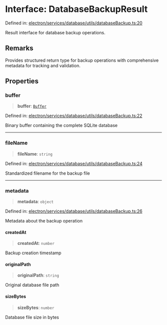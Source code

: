 # Interface: DatabaseBackupResult

Defined in: [electron/services/database/utils/databaseBackup.ts:20](https://github.com/Nick2bad4u/Uptime-Watcher/blob/dca5483e793478722cd3e6e125cafcec5fc771f0/electron/services/database/utils/databaseBackup.ts#L20)

Result interface for database backup operations.

## Remarks

Provides structured return type for backup operations with comprehensive
metadata for tracking and validation.

## Properties

### buffer

> **buffer**: [`Buffer`](https://github.com/DefinitelyTyped/DefinitelyTyped/blob/master/types/node/buffer.buffer.d.ts#L356)

Defined in: [electron/services/database/utils/databaseBackup.ts:22](https://github.com/Nick2bad4u/Uptime-Watcher/blob/dca5483e793478722cd3e6e125cafcec5fc771f0/electron/services/database/utils/databaseBackup.ts#L22)

Binary buffer containing the complete SQLite database

***

### fileName

> **fileName**: `string`

Defined in: [electron/services/database/utils/databaseBackup.ts:24](https://github.com/Nick2bad4u/Uptime-Watcher/blob/dca5483e793478722cd3e6e125cafcec5fc771f0/electron/services/database/utils/databaseBackup.ts#L24)

Standardized filename for the backup file

***

### metadata

> **metadata**: `object`

Defined in: [electron/services/database/utils/databaseBackup.ts:26](https://github.com/Nick2bad4u/Uptime-Watcher/blob/dca5483e793478722cd3e6e125cafcec5fc771f0/electron/services/database/utils/databaseBackup.ts#L26)

Metadata about the backup operation

#### createdAt

> **createdAt**: `number`

Backup creation timestamp

#### originalPath

> **originalPath**: `string`

Original database file path

#### sizeBytes

> **sizeBytes**: `number`

Database file size in bytes
